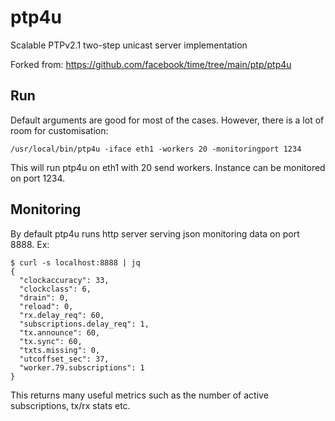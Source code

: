 # ptp4u
Scalable PTPv2.1 two-step unicast server implementation

Forked from: https://github.com/facebook/time/tree/main/ptp/ptp4u

## Run
Default arguments are good for most of the cases.
However, there is a lot of room for customisation:
```
/usr/local/bin/ptp4u -iface eth1 -workers 20 -monitoringport 1234
```
This will run ptp4u on eth1 with 20 send workers. Instance can be monitored on port 1234.

## Monitoring
By default ptp4u runs http server serving json monitoring data on port 8888. Ex:
```
$ curl -s localhost:8888 | jq
{
  "clockaccuracy": 33,
  "clockclass": 6,
  "drain": 0,
  "reload": 0,
  "rx.delay_req": 60,
  "subscriptions.delay_req": 1,
  "tx.announce": 60,
  "tx.sync": 60,
  "txts.missing": 0,
  "utcoffset_sec": 37,
  "worker.79.subscriptions": 1
}
```
This returns many useful metrics such as the number of active subscriptions, tx/rx stats etc.

